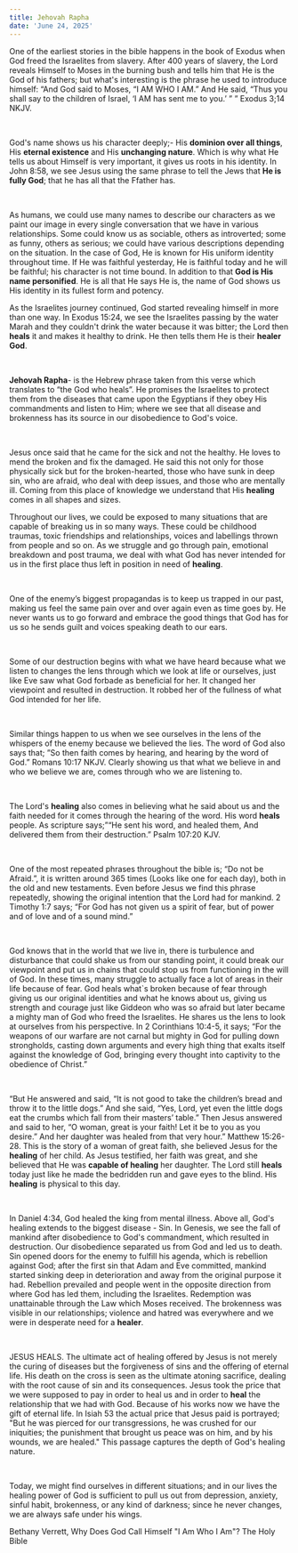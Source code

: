 ```yaml
---
title: Jehovah Rapha
date: 'June 24, 2025'
---
```


<script>
  import { theme2 } from '../../../../store/themes/theme2.svelte';
  import ArticleHero from '../../../../components/article_components/article_hero.svelte';
  import ArticleHeader from '../../../../components/article_components/article_header.svelte';
</script>

<ArticleHero 
  title={title} 
  date={date}
  subtopic={theme2.subtopics[0]} 
/>


<ArticleHeader name="The name of God" />

One of the earliest stories in the bible happens in the book of Exodus when God freed the Israelites from slavery. After 400 years of slavery, the Lord reveals Himself to Moses in the burning bush and tells him that He is the God of his fathers; but what's interesting is the phrase he used to introduce himself:  “And God said to Moses, “I AM WHO I AM.” And He said, “Thus you shall say to the children of Israel, ‘I AM has sent me to you.’ ” ” Exodus 3;14 NKJV. 

<br />
 
God's name shows us his character deeply;- His **dominion over all things**, His **eternal existence** and His **unchanging nature**. Which is why what He tells us about Himself is very important, it gives us roots in his identity. In John 8:58, we see Jesus using the same phrase to tell the Jews that **He is fully God**; that he has all that the Ffather has. 

<br />
 
As humans, we could use many names to describe our characters as we paint our image in every single conversation that we have in various relationships. Some could know us as sociable, others as introverted; some as funny, others as serious; we could have various descriptions depending on the situation. In the case of God, He is known for His uniform identity throughout time. If He was faithful yesterday, He is faithful today and he will be faithful; his character is not time bound. In addition to that **God is His name personified**. He is all that He says He is, the name of God shows us His identity in its fullest form and potency.

<ArticleHeader content="The healer God" />

As the Israelites journey continued, God started revealing himself in more than one way. In Exodus 15:24, we see the Israelites passing by the water Marah and they couldn't drink the water because it was bitter; the Lord then **heals** it and makes it healthy to drink. He then tells them He is their **healer God**.

<br />
 
**Jehovah Rapha**- is the Hebrew phrase taken from this verse which translates to “the God who heals”. He promises the Israelites to protect them from the diseases that came upon the Egyptians if they obey His commandments and listen to Him; where we see that all disease and brokenness has its source in our disobedience to God's voice.

<br />
 
Jesus once said that he came for the sick and not the healthy. He loves to mend the broken and fix the damaged. He said this not only for those physically sick but for the broken-hearted, those who have sunk in deep sin, who are afraid, who deal with deep issues, and those who are mentally ill. Coming from this place of knowledge we understand that His **healing** comes in all shapes and sizes.


<ArticleHeader content="God's healing is not bound" />


Throughout our lives, we could be exposed to many situations that are capable of breaking us in so many ways. These could be childhood traumas, toxic friendships and relationships, voices and labellings thrown from people and so on. As we struggle and go through pain, emotional breakdown and post trauma, we deal with what God has never intended for us in the first place thus left in position in need of **healing**. 

<br />
 
One of the enemy’s biggest propagandas is to keep us trapped in our past, making us feel the same pain over and over again even as time goes by. He never wants us to go forward and embrace the good things that God has for us so he sends guilt and voices speaking death to our ears. 
 
<br />
 
Some of our destruction begins with what we have heard because what we listen to changes the lens through which we look at life or ourselves, just like Eve saw what God forbade as beneficial for her. It changed her viewpoint and resulted in destruction. It robbed her of the fullness of what God intended for her life. 

<br />
 
Similar things happen to us when we see ourselves in the lens of the whispers of the enemy because we believed the lies. The word of God also says that; ”So then faith comes by hearing, and hearing by the word of God.” Romans 10:17 NKJV. Clearly showing us that what we believe in and who we believe we are, comes through who we are listening to. 

<br />
 
The Lord's **healing** also comes in believing what he said about us and the faith needed for it comes through the hearing of the word. His word **heals** people. As scripture says;”“He sent his word, and healed them, And delivered them from their destruction.” Psalm 107:20 KJV. 

<br />
 
One of the most repeated phrases throughout the bible is; “Do not be Afraid.”, it is written around 365 times (Looks like one for each day), both in the old and new testaments. Even before Jesus we find this phrase repeatedly, showing the original intention that the Lord had for mankind. 2 Timothy 1:7 says; “For God has not given us a spirit of fear, but of power and of love and of a sound mind.” 

<br />
 
God knows that in the world that we live in, there is turbulence and disturbance that could shake us from our standing point, it could break our viewpoint and put us in chains that could stop us from functioning in the will of God. In these times, many struggle to actually face a lot of areas in their life because of fear. God heals what`s broken because of fear through giving us our original identities and what he knows about us, giving us strength and courage just like Giddeon who was so afraid but later became a mighty man of God who freed the Israelites. He shares us the lens to look at ourselves from his perspective. 
In 2 Corinthians 10:4-5, it says; “For the weapons of our warfare are not carnal but mighty in God for pulling down strongholds, casting down arguments and every high thing that exalts itself against the knowledge of God, bringing every thought into captivity to the obedience of Christ.”

<br />
 
“But He answered and said, “It is not good to take the children’s bread and throw it to the little dogs.” And she said, “Yes, Lord, yet even the little dogs eat the crumbs which fall from their masters’ table.” Then Jesus answered and said to her, “O woman, great is your faith! Let it be to you as you desire.” And her daughter was healed from that very hour.” Matthew 15:26-28. This is the story of a woman of great faith, she believed Jesus for the **healing** of her child. As Jesus testified, her faith was great, and she believed that He was **capable of healing** her daughter. The Lord still **heals** today just like he made the bedridden run and gave eyes to the blind. His **healing** is physical to this day. 

<br />
 
In Daniel 4:34, God healed the king from mental illness. Above all, God's healing extends to the biggest disease - Sin. In Genesis, we see the fall of mankind after disobedience to God's commandment, which resulted in destruction. Our disobedience separated us from God and led us to death. 
Sin opened doors for the enemy to fulfill his agenda, which is rebellion against God; after the first sin that Adam and Eve committed, mankind started sinking deep in deterioration and away from the original purpose it had. Rebellion prevailed and people went in the opposite direction from where God has led them, including the Israelites. Redemption was unattainable through the Law which Moses received. The brokenness was visible in our relationships; violence and hatred was everywhere and we were in desperate need for a **healer**. 

<br />
 
JESUS HEALS. The ultimate act of healing offered by Jesus is not merely the curing of diseases but the forgiveness of sins and the offering of eternal life. His death on the cross is seen as the ultimate atoning sacrifice, dealing with the root cause of sin and its consequences. Jesus took the price that we were supposed to pay in order to heal us and in order to **heal** the relationship that we had with God. Because of his works now we have the gift of eternal life. 
In Isiah 53 the actual price that Jesus paid is portrayed; "But he was pierced for our transgressions, he was crushed for our iniquities; the punishment that brought us peace was on him, and by his wounds, we are healed." This passage captures the depth of God's healing nature.

<br />

Today, we might find ourselves in different situations; and in our lives the healing power of God is sufficient to pull us out from depression, anxiety, sinful habit, brokenness, or any kind of darkness; since he never changes, we are always safe under his wings.

<ArticleHeader content="References" />
Bethany Verrett, Why Does God Call Himself "I Am Who I Am"?
The Holy Bible

